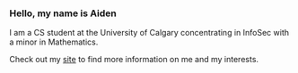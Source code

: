 ### Hello, my name is Aiden
I am a CS student at the University of Calgary concentrating in InfoSec with a minor in Mathematics.

Check out my [site](https://aidenwjt.github.io/aidenwjt/) to find more information on me and my interests.
